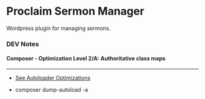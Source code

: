 # Proclaim Sermon Manager
Wordpress plugin for managing sermons.

### DEV Notes

#### Composer - Optimization Level 2/A: Authoritative class maps
---
* [See Autoloader Optimizations](https://getcomposer.org/doc/articles/autoloader-optimization.md#optimization-level-2-a-authoritative-class-maps)

* composer dump-autoload -a